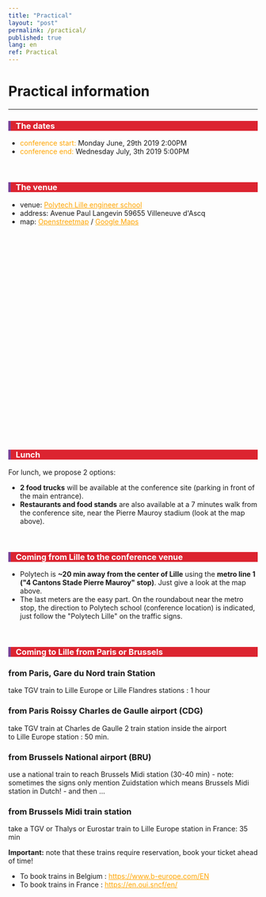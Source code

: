 ```yaml
---
title: "Practical"
layout: "post"
permalink: /practical/
published: true
lang: en
ref: Practical
---
```

# Practical information

---

<div style="border-left: 5px solid #7b4397; color: white; background-color: #dc2430; padding-left: 10px"> <h3> The dates</h3></div>
<ul>
	<li><span style="color:orange; ">conference start:</span> Monday June, 29th 2019 2:00PM</li>
	<li><span style="color:orange; ">conference end:</span> Wednesday July, 3th 2019 5:00PM</li>
</ul>
<br>
                
<div style="border-left: 5px solid #7b4397; color: white; background-color: #dc2430; padding-left: 10px"> <h3> The venue</h3></div>
<p>
<ul>
	<li>venue: <a href="http://www.polytech-lille.fr/english-p4664.html" style="color:orange;text-decoration: underline;">Polytech Lille engineer school</a></li>
	<li>address: Avenue Paul Langevin 59655 Villeneuve d'Ascq</li>
	<li>map: <a href="https://osm.org/go/0B1fyc2nJ-" style="color:orange;text-decoration: underline;">Openstreetmap</a> / <a href="https://goo.gl/maps/FusMa2F2GoP2" style="color:orange;text-decoration: underline;">Google Maps</a></li>
</ul>
                
<div id="mapid" style="width: 600px; height: 400px;"></div>
<script>

	var mymap = L.map('mapid').setView([50.60775, 3.13634], 15);

	L.tileLayer('https://api.tiles.mapbox.com/v4/{id}/{z}/{x}/{y}.png?access_token=pk.eyJ1IjoibWFwYm94IiwiYSI6ImNpejY4NXVycTA2emYycXBndHRqcmZ3N3gifQ.rJcFIG214AriISLbB6B5aw', {
		maxZoom: 18,
		attribution: 'Map data &copy; <a href="https://www.openstreetmap.org/">OpenStreetMap</a> contributors, ' +
			'<a href="https://creativecommons.org/licenses/by-sa/2.0/">CC-BY-SA</a>, ' +
			'Imagery © <a href="https://www.mapbox.com/">Mapbox</a>',
		id: 'mapbox.streets'
	}).addTo(mymap);

</script>
<br>

<div style="border-left: 5px solid #7b4397; color: white; background-color: #dc2430; padding-left: 10px"> <h3>Lunch</h3></div>
<p>For lunch, we propose 2 options:</p>
<ul>
	<li><b>2 food trucks</b> will be available at the conference site (parking in front of the main entrance).</li> 
	<li><b>Restaurants and food stands</b> are also available at a 7 minutes walk from the conference site,
near the Pierre Mauroy stadium (look at the map above).</li>
</ul>
<br>

<div style="border-left: 5px solid #7b4397; color: white; background-color: #dc2430; padding-left: 10px"> <h3>Coming from Lille to the conference venue</h3></div>
<ul>
	<li>Polytech is <b>~20 min away from the center of Lille</b> using the <b>metro line 1 ("4 Cantons Stade Pierre Mauroy" stop)</b>. Just give a look at the map above.</li>
    <li>The last meters are the easy part. On the roundabout near the metro stop, the direction to Polytech school (conference location) is indicated, just follow the "Polytech Lille" on the traffic signs.</li>
</ul>
<br>

<div style="border-left: 5px solid #7b4397; color: white; background-color: #dc2430; padding-left: 10px"> <h3>Coming to Lille from Paris or Brussels</h3></div>

<h3><b>from Paris, Gare du Nord train Station</b></h3>
<p>take TGV train to Lille Europe or Lille Flandres stations : 1 hour</p>

<h3><b>from Paris Roissy Charles de Gaulle airport (CDG)</b></h3>
<p>take TGV train at Charles de Gaulle 2 train station inside the airport<br> to Lille Europe station : 50 min.</p>

<h3><b>from Brussels National airport (BRU)</b></h3>
<p>use a national train to reach Brussels Midi station (30-40 min) - note: sometimes the signs only mention Zuidstation which means Brussels Midi station in Dutch! - and then ...</p>

<h3><b>from Brussels Midi train station</b></h3>
<p>take a TGV or Thalys or Eurostar train to Lille Europe station in France: 35 min</p>

<p><b>Important:</b> note that these trains require reservation, book your ticket ahead of time!
<ul>
	<li>To book trains in Belgium : <a href="https://www.b-europe.com/EN" style="color:orange;text-decoration: underline;">https://www.b-europe.com/EN</a></li>
    <li>To book trains in France : <a href="https://en.oui.sncf/en/" style="color:orange;text-decoration: underline;">https://en.oui.sncf/en/</a></li>
</ul>
</p>